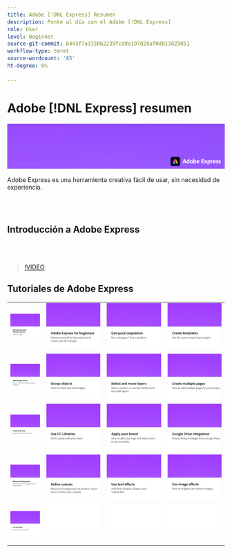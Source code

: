 ```yaml
---
title: Adobe [!DNL Express] Resumen
description: Ponte al día con el Adobe [!DNL Express]
role: User
level: Beginner
source-git-commit: b443f7a315bb2239fcdde197d28af0d013d29851
workflow-type: tm+mt
source-wordcount: '85'
ht-degree: 0%

---
```


# Adobe [!DNL Express] resumen

![Express Hero Image](../assets/Express.png)

Adobe Express es una herramienta creativa fácil de usar, sin necesidad de experiencia.

<br> 

## Introducción a Adobe Express

<br> 

>[!VIDEO](https://video.tv.adobe.com/v/3420204?quality=12&learn=on&hidetitle=true)

## Tutoriales de Adobe Express

<table>
<tr>
   <td>
      <a href="get-started.md">
         <img alt="Introducción a Adobe Express" src="assets/get-started.png" />
      </a>
  </td>
  <td>
      <a href="adobe-express-beginners.md">
         <img alt="Adobe Express para principiantes" src="assets/beginners.png" />
      </a>
  </td>
  <td>
      <a href="get-inspiration.md">
         <img alt="Obtener inspiración rápida" src="assets/inspiration.png" />
      </a>
  </td>
  <td>
   <a href="create-templates.md">
      <img alt="Creación de plantillas" src="assets/templates.png" />
   </a>
  </td>
</tr>
<tr>
   <td>
      <a href="add-design-assets.md">
         <img alt="Añadir activos de diseño" src="assets/design-assets.png" />
      </a>
  </td>
  <td>
      <a href="group-objects.md">
         <img alt="Agrupación de objetos" src="assets/group-objects.png" />
      </a>
  </td>
  <td>
      <a href="layers.md">
         <img alt="Seleccionar y mover capas" src="assets/layers.png" />
      </a>
  </td>
  <td>
      <a href="multiple-pages.md">
         <img alt="Crear varias páginas" src="assets/multiple-pages.png" />
      </a>
      <div>
  </td>
</tr>
<tr>
   <td>
      <a href="undo-redo.md">
         <img alt="Deshacer y rehacer" src="assets/undo-redo.png" />
      </a>
  </td>
  <td>
      <a href="cc-libraries.md">
         <img alt="Usar Bibliotecas CC" src="assets/cc-libraries.png" />
      </a>
  </td>
  <td>
      <a href="brand.md">
         <img alt="Aplicar su marca" src="assets/brand.png" />
      </a>
  </td>
  <td>
      <a href="google-drive.md">
         <img alt="Integración con Google Drive" src="assets/google-drive.png" />
      </a>
  </td>
</tr>
<tr>
    <td>
      <a href="remove-background.md">
         <img alt="Eliminar fondo" src="assets/background.png" />
      </a>
  </td>
  <td>
      <a href="refine-cutout.md">
         <img alt="Perfeccionar un recorte" src="assets/cutouts.png" />
      </a>
  </td>
  <td>
      <a href="text-effects.md">
         <img alt="Uso de efectos de texto" src="assets/text-effects.png" />
      </a>
  </td>
  <td>
      <a href="image-effects.md">
         <img alt="Usar efectos de imagen" src="assets/image-effects.png" />
      </a>
  </td>
</tr>
  <td>
      <a href="create-curved-text.md">
         <img alt="Crear texto curvo" src="assets/curved-text.png" />
      </a>
  </td>
  <td>
    <img alt="Separador" src="../assets/Whitespacer.png" />
    <div>
    <br>
  </td>
  <td>
    <img alt="Separador" src="../assets/Whitespacer.png" />
    <div>
    <br>
  </td>
  <td>
    <img alt="Separador" src="../assets/Whitespacer.png" />
    <div>
    <br>
  </td>
</tr>
</table>
